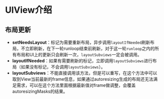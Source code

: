 # UIView介绍

## 布局更新

- **setNeedsLayout**：标记为需要重新布局，异步调用`layoutIfNeeded`刷新布局，不立即刷新，在下一轮runloop结束前刷新，对于这一轮`runloop`之内的所有布局和UI上的更新只会刷新一次，`layoutSubviews`一定会被调用。
- **layoutIfNeeded**：如果有需要刷新的标记，立即调用`layoutSubviews`进行布局（如果没有标记，不会调用`layoutSubviews`）。
- **layoutSubviews**：不能直接调用该方法，但是可以重写，在这个方法中可以取到View当前最新的frame信息，如果通过autoresizing生成的布局还无法满足需求，可以在这个方法里面根据最新值对frame做调整，会覆盖autoresizingMasks的结果。



